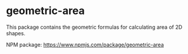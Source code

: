 # geometric-area
This package contains the geometric formulas for calculating area of 2D shapes.

NPM package: https://www.npmjs.com/package/geometric-area

